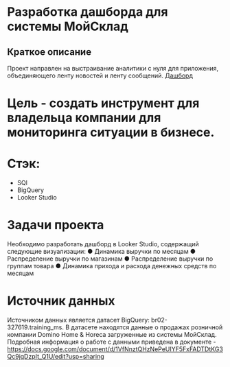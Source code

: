 # Разработка дашборда для системы МойСклад
## Краткое описание
Проект направлен на выстраивание аналитики с нуля для приложения, объединяющего ленту новостей и ленту сообщений.
[Дашборд](https://lookerstudio.google.com/reporting/6f9f5d7f-7f79-433d-acda-4dcea7f0f216)

# Цель - создать инструмент для владельца компании для мониторинга ситуации в бизнесе.

# Стэк:
* SQl
* BigQuery
* Looker Studio

# Задачи проекта
Необходимо разработать дашборд в Looker Studio, содержащий следующие визуализации:
●	Динамика выручки по месяцам
●	Распределение выручки по магазинам
●	Распределение выручки по группам товара
●	Динамика прихода и расхода денежных средств по месяцам

# Источник данных
Источником данных является датасет BigQuery: br02-327619.training_ms.
В датасете находятся данные о продажах розничной компании Domino Home & Horeca загруженные из системы МойСклад.
Подробная информация о работе с данными приведена в документе - https://docs.google.com/document/d/1VfNnztQHzNePeUIYF5FxFADTDtKG3Qc9jqDzpIt_Q1U/edit?usp=sharing

